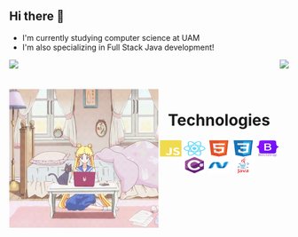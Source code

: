 ## Hi there 👋

- I'm currently studying computer science at UAM
- I'm also specializing in Full Stack Java development!

<div>
  
  <img  height="180em" src="https://github-readme-stats.vercel.app/api?username=Bianca-Ribeiro-0&show_icons=true&theme=jolly&include_all_commits=true&count_private=true"/>
  <img align="right" height="180em" src="https://github-readme-stats.vercel.app/api/top-langs/?username=Bianca-Ribeiro-0&layout=compact&langs_count=16&theme=jolly"/>
</div>
<br>

<div  align="center"> 
  <div style="display: inline_block"><br>
    <img align="left" height="250" alt="coding-time" src="sailor.gif">
    <h1 align="center">Technologies</h1>
    <img align="center" height="30" width="40" alt="js-icon"  src="https://raw.githubusercontent.com/devicons/devicon/master/icons/javascript/javascript-plain.svg">
    <img align="center" height="30" width="40" alt="react-icon" src="https://raw.githubusercontent.com/devicons/devicon/master/icons/react/react-original.svg">
    <img align="center" height="30" width="40" alt="html-icon" src="https://raw.githubusercontent.com/devicons/devicon/master/icons/html5/html5-original.svg">
    <img align="center" height="30" width="40" alt="css-icon" src="https://raw.githubusercontent.com/devicons/devicon/master/icons/css3/css3-original.svg">
    <img align="center" height="30" width="40" alt="bootstrap-icon" src="https://github.com/devicons/devicon/blob/master/icons/bootstrap/bootstrap-original-wordmark.svg">
    <img align="center" height="30" width="40" alt="c#-icon" src="https://github.com/devicons/devicon/blob/master/icons/csharp/csharp-original.svg">
    <img align="center" height="30" width="40" alt="c#-icon" src="https://github.com/devicons/devicon/blob/master/icons/dot-net/dot-net-original.svg">
    <img align="center" height="30" width="40" alt="c#-icon" src="https://github.com/devicons/devicon/blob/master/icons/java/java-original-wordmark.svg">
   </div>
    

